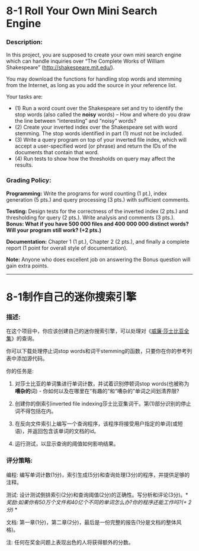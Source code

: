 # **8-1 Roll Your Own Mini Search Engine**

### Description:

In this project, you are supposed to create your own mini search engine which can handle inquiries over “The Complete Works of William Shakespeare” (http://shakespeare.mit.edu/).

You may download the functions for handling stop words and stemming from the Internet, as long as you add the source in your reference list.

Your tasks are:

- (1) Run a word count over the Shakespeare set and try to identify the stop words (also called the **noisy** words) – How and where do you draw the line between “interesting” and “noisy” words?
- (2) Create your inverted index over the Shakespeare set with word stemming. The stop words identified in part (1) must not be included.
- (3) Write a query program on top of your inverted file index, which will accept a user-specified word (or phrase) and return the IDs of the documents that contain that word.
- (4) Run tests to show how the thresholds on query may affect the results.

### Grading Policy:

**Programming:** Write the programs for word counting (1 pt.), index generation (5 pts.) and query processing (3 pts.) with sufficient comments.

**Testing:** Design tests for the correctness of the inverted index (2 pts.) and thresholding for query (2 pts.). Write analysis and comments (3 pts.). **Bonus: What if you have 500 000 files and 400 000 000 distinct words? Will your program still work? (+2 pts.)**

**Documentation:** Chapter 1 (1 pt.), Chapter 2 (2 pts.), and finally a complete report (1 point for overall style of documentation).

**Note:** Anyone who does excellent job on answering the Bonus question will gain extra points.



---



# **8-1制作自己的迷你搜索引擎**

### 描述:

在这个项目中，你应该创建自己的迷你搜索引擎，可以处理对《[威廉·莎士比亚全集](http://shakespeare.mit.edu/)》的查询。

你可以下载处理停止词stop words和词干stemming的函数，只要你在你的参考列表中添加源代码。

你的任务是:

1. 对莎士比亚的单词集进行单词计数，并试着识别停顿词stop words(也被称为**嘈杂的**词) - 你如何以及在哪里在“有趣的”和“嘈杂的”单词之间划清界限?

2. 创建你的倒索引inverted file indexing莎士比亚集词干。第(1)部分识别的停止词不得包括在内。
3. 在反向文件索引上编写一个查询程序，该程序将接受用户指定的单词(或短语)，并返回包含该单词的文档的id。
4. 运行测试，以显示查询的阈值如何影响结果。

### 评分策略:

编程: 编写单词计数(1分)，索引生成(5分)和查询处理(3分)的程序，并提供足够的注释。

测试: 设计测试倒排索引(2分)和查询阈值(2分)的正确性。写分析和评论(3分)。**奖励:如果你有50万个文件和40亿个不同的单词怎么办?你的程序还能工作吗?(+ 2分)* *

文档: 第一章(1分)，第二章(2分)，最后是一份完整的报告(1分是文档的整体风格)。

注: 任何在奖金问题上表现出色的人将获得额外的分数。
